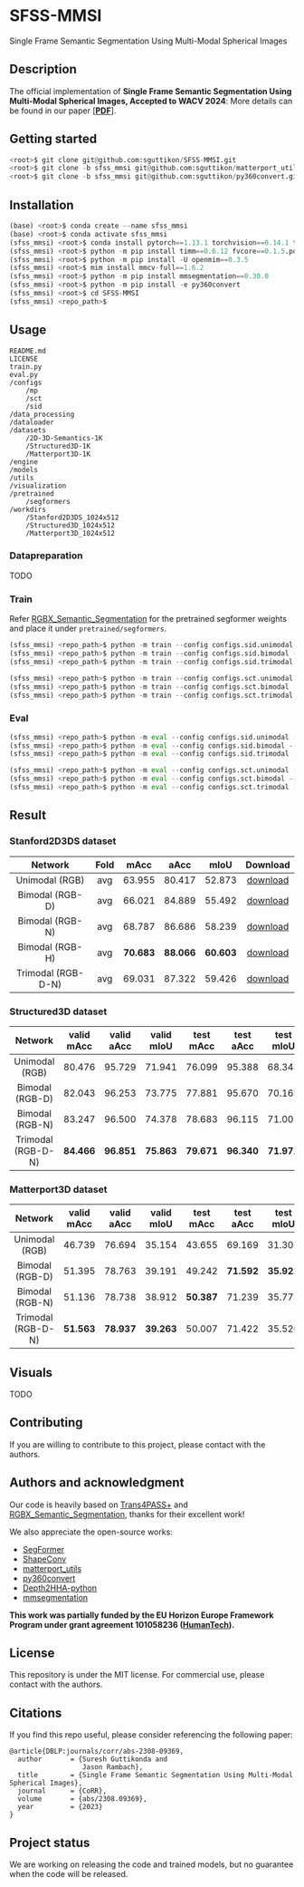 # SFSS-MMSI

Single Frame Semantic Segmentation Using Multi-Modal Spherical Images

## Description

The official implementation of **Single Frame Semantic Segmentation Using Multi-Modal Spherical Images, Accepted to WACV 2024**:
More details can be found in our paper [[**PDF**](https://arxiv.org/pdf/2308.09369.pdf)].

## Getting started

```python
<root>$ git clone git@github.com:sguttikon/SFSS-MMSI.git
<root>$ git clone -b sfss_mmsi git@github.com:sguttikon/matterport_utils.git
<root>$ git clone -b sfss_mmsi git@github.com:sguttikon/py360convert.git
```

## Installation

```python
(base) <root>$ conda create --name sfss_mmsi
(base) <root>$ conda activate sfss_mmsi
(sfss_mmsi) <root>$ conda install pytorch==1.13.1 torchvision==0.14.1 torchaudio==0.13.1 pytorch-cuda=11.7 -c pytorch -c nvidia
(sfss_mmsi) <root>$ python -m pip install timm==0.6.12 fvcore==0.1.5.post20221221 open3d==0.16.0 easydict==1.10 opencv-python==4.7.0.68 tensorboardx==2.5.1 notebook==7.0.2
(sfss_mmsi) <root>$ python -m pip install -U openmim==0.3.5
(sfss_mmsi) <root>$ mim install mmcv-full==1.6.2
(sfss_mmsi) <root>$ python -m pip install mmsegmentation==0.30.0
(sfss_mmsi) <root>$ python -m pip install -e py360convert
(sfss_mmsi) <root>$ cd SFSS-MMSI
(sfss_mmsi) <repo_path>$
```

## Usage

```
README.md
LICENSE
train.py
eval.py
/configs
    /mp
    /sct
    /sid
/data_processing
/dataloader
/datasets
    /2D-3D-Semantics-1K
    /Structured3D-1K
    /Matterport3D-1K
/engine
/models
/utils
/visualization
/pretrained
    /segformers
/workdirs
    /Stanford2D3DS_1024x512
    /Structured3D_1024x512
    /Matterport3D_1024x512
```

### Datapreparation

TODO

### Train

Refer [RGBX_Semantic_Segmentation](https://github.com/huaaaliu/RGBX_Semantic_Segmentation) for the pretrained segformer weights and place it under `pretrained/segformers`.

```python
(sfss_mmsi) <repo_path>$ python -m train --config configs.sid.unimodal --devices 1
(sfss_mmsi) <repo_path>$ python -m train --config configs.sid.bimodal --devices 1
(sfss_mmsi) <repo_path>$ python -m train --config configs.sid.trimodal --devices 1

(sfss_mmsi) <repo_path>$ python -m train --config configs.sct.unimodal --devices 1
(sfss_mmsi) <repo_path>$ python -m train --config configs.sct.bimodal --devices 1
(sfss_mmsi) <repo_path>$ python -m train --config configs.sct.trimodal --devices 1
```

### Eval

```python
(sfss_mmsi) <repo_path>$ python -m eval --config configs.sid.unimodal --split validation --epochs epoch-best.pth
(sfss_mmsi) <repo_path>$ python -m eval --config configs.sid.bimodal --split validation --epochs epoch-best.pth
(sfss_mmsi) <repo_path>$ python -m eval --config configs.sid.trimodal --split validation --epochs epoch-best.pth

(sfss_mmsi) <repo_path>$ python -m eval --config configs.sct.unimodal --split <validation/test> --epochs epoch-best.pth
(sfss_mmsi) <repo_path>$ python -m eval --config configs.sct.bimodal --split <validation/test> --epochs epoch-best.pth
(sfss_mmsi) <repo_path>$ python -m eval --config configs.sct.trimodal --split <validation/test> --epochs epoch-best.pth
```

## Result

### Stanford2D3DS dataset

| **Network**       | **Fold**  | **mAcc**    | **aAcc**    | **mIoU**    | Download        |
| :---------------: | :-------: | :---------: | :---------: | :---------: | :-------------: |
| Unimodal (RGB)    |    avg    |   63.955    |   80.417    |   52.873    | [download](https://cloud.dfki.de/owncloud/index.php/s/S6HqczbR3yL4Z82?path=%2Fworkdirs%2FStanford2D3DS_1024x512) |
| Bimodal  (RGB-D)  |    avg    |   66.021    |   84.889    |   55.492    | [download](https://cloud.dfki.de/owncloud/index.php/s/S6HqczbR3yL4Z82?path=%2Fworkdirs%2FStanford2D3DS_1024x512) |
| Bimodal  (RGB-N)  |    avg    |   68.787    |   86.686    |   58.239    | [download](https://cloud.dfki.de/owncloud/index.php/s/S6HqczbR3yL4Z82?path=%2Fworkdirs%2FStanford2D3DS_1024x512) |
| Bimodal  (RGB-H)  |    avg    | **70.683**  | **88.066**  | **60.603**  | [download](https://cloud.dfki.de/owncloud/index.php/s/S6HqczbR3yL4Z82?path=%2Fworkdirs%2FStanford2D3DS_1024x512) |
| Trimodal (RGB-D-N)|    avg    |   69.031    |   87.322    |   59.426    | [download](https://cloud.dfki.de/owncloud/index.php/s/S6HqczbR3yL4Z82?path=%2Fworkdirs%2FStanford2D3DS_1024x512) |

### Structured3D dataset

| **Network**       | **valid mAcc** | **valid aAcc** | **valid mIoU** | **test mAcc** | **test aAcc** | **test mIoU** | Download        |
| :---------------: |:-------------: | :------------: | :------------: |:------------: | :-----------: | :-----------: | :-------------: |
| Unimodal (RGB)    |     80.476     |     95.729     |     71.941     |    76.099     |    95.388     |    68.343     | [download](https://cloud.dfki.de/owncloud/index.php/s/S6HqczbR3yL4Z82?path=%2Fworkdirs%2FStructured3D_1024x512%2Flog_Structured3D_mit_b2_DMLPDecoderV2) |
| Bimodal  (RGB-D)  |     82.043     |     96.253     |     73.775     |    77.881     |    95.670     |    70.169     | [download](https://cloud.dfki.de/owncloud/index.php/s/S6HqczbR3yL4Z82?path=%2Fworkdirs%2FStructured3D_1024x512%2Flog_Structured3D_dual_mit_b2_DMLPDecoderV2_Depth) |
| Bimodal  (RGB-N)  |     83.247     |     96.500     |     74.378     |    78.683     |    96.115     |    71.001     | [download](https://cloud.dfki.de/owncloud/index.php/s/S6HqczbR3yL4Z82?path=%2Fworkdirs%2FStructured3D_1024x512%2Flog_Structured3D_dual_mit_b2_DMLPDecoderV2_Normal) |
| Trimodal (RGB-D-N)|   **84.466**   |   **96.851**   |   **75.863**   |  **79.671**   |  **96.340**   |  **71.971**   | [download](https://cloud.dfki.de/owncloud/index.php/s/S6HqczbR3yL4Z82?path=%2Fworkdirs%2FStructured3D_1024x512%2Flog_Structured3D_trio_mit_b2_DMLPDecoderV2_Depth_Normal) |

### Matterport3D dataset

| **Network**       | **valid mAcc** | **valid aAcc** | **valid mIoU** | **test mAcc** | **test aAcc** | **test mIoU** | Download        |
| :---------------: |:-------------: | :------------: | :------------: |:------------: | :-----------: | :-----------: | :-------------: |
| Unimodal (RGB)    |     46.739     |     76.694     |     35.154     |    43.655     |    69.169     |    31.301     |  |
| Bimodal  (RGB-D)  |     51.395     |     78.763     |     39.191     |    49.242     |  **71.592**   |  **35.921**   |  |
| Bimodal  (RGB-N)  |     51.136     |     78.738     |     38.912     |  **50.387**   |    71.239     |    35.773     |  |
| Trimodal (RGB-D-N)|   **51.563**   |   **78.937**   |   **39.263**   |    50.007     |    71.422     |    35.520     |  |

## Visuals

TODO

## Contributing

If you are willing to contribute to this project, please contact with the authors.

## Authors and acknowledgment

Our code is heavily based on [Trans4PASS+](https://github.com/jamycheung/Trans4PASS) and [RGBX_Semantic_Segmentation](https://github.com/huaaaliu/RGBX_Semantic_Segmentation), thanks for their excellent work!

We also appreciate the open-source works:
* [SegFormer](https://github.com/NVlabs/SegFormer)
* [ShapeConv](https://github.com/hanchaoleng/ShapeConv)
* [matterport_utils](https://github.com/atlantis-ar/matterport_utils)
* [py360convert](https://github.com/sunset1995/py360convert)
* [Depth2HHA-python](https://github.com/charlesCXK/Depth2HHA-python)
* [mmsegmentation](https://mmsegmentation.readthedocs.io/en/0.x/)

**This work was partially funded by the EU Horizon Europe Framework Program under grant agreement 101058236 ([HumanTech](https://humantech-horizon.eu/)).**

## License

This repository is under the MIT license. For commercial use, please contact with the authors.

## Citations

If you find this repo useful, please consider referencing the following paper:

```
@article{DBLP:journals/corr/abs-2308-09369,
  author       = {Suresh Guttikonda and
                  Jason Rambach},
  title        = {Single Frame Semantic Segmentation Using Multi-Modal Spherical Images},
  journal      = {CoRR},
  volume       = {abs/2308.09369},
  year         = {2023}
}
```

## Project status

We are working on releasing the code and trained models, but no guarantee when the code will be released.
